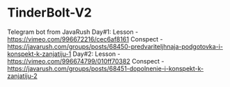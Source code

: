 # TinderBolt-V2
Telegram bot from JavaRush 
Day#1:
  Lesson - https://vimeo.com/996672216/cec6af8161
  Conspect - https://javarush.com/groups/posts/68450-predvariteljhnaja-podgotovka-i-konspekt-k-zanjatiju-1
Day#2:
  Lesson - https://vimeo.com/996674799/010ff70382
  Conspect - https://javarush.com/groups/posts/68451-dopolnenie-i-konspekt-k-zanjatiju-2
